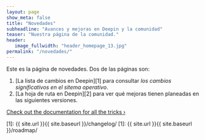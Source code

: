 ```yaml
---
layout: page
show_meta: false
title: "Novedades"
subheadline: "Avances y mejoras en Deepin y la comunidad"
teaser: "Nuestra página de la comunidad."
header:
   image_fullwidth: "header_homepage_13.jpg"
permalink: "/novedades/"
---
```

Este es la página de novedades. Dos de las páginas son:
1. [La lista de cambios en Deepin][1] para consultar *los cambios significativos en el sitema operativo*.
1. [La hoja de ruta en Deepin][2] para ver qué mejoras tienen planeadas en las siguientes versiones.

<a class="radius button small" href="{{ site.url }}{{ site.baseurl }}/documentation/">Check out the documentation for all the tricks ›</a>


 [1]: {{ site.url }}{{ site.baseurl }}/changelog/
 [1]: {{ site.url }}{{ site.baseurl }}/roadmap/
